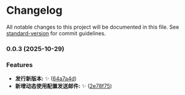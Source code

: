 # Changelog

All notable changes to this project will be documented in this file. See [standard-version](https://github.com/conventional-changelog/standard-version) for commit guidelines.

### 0.0.3 (2025-10-29)


### Features

* **发行新版本:** ✨ ([64a7a4d](https://github.com/zhangcf233/nest-box/commit/64a7a4d21d5c80e6d5702ca8db9a009aeca33505))
* **新增动态使用配置发送邮件:** ✨ ([2e78f75](https://github.com/zhangcf233/nest-box/commit/2e78f7549d418b50fad64141ad16b5d5716c71ba))
